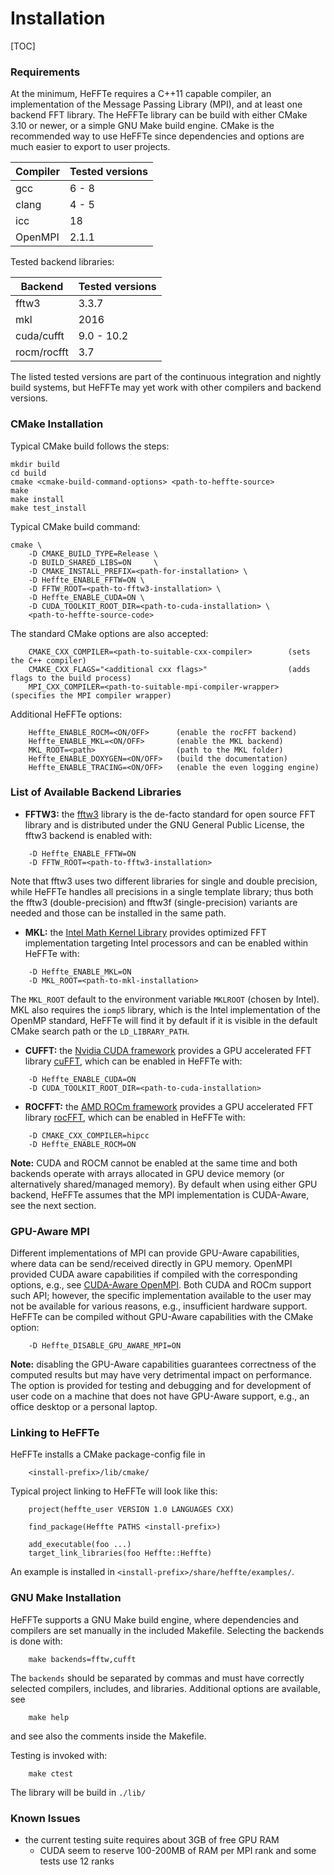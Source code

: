 # Installation

[TOC]

### Requirements

At the minimum, HeFFTe requires a C++11 capable compiler,
an implementation of the Message Passing Library (MPI),
and at least one backend FFT library.
The HeFFTe library can be build with either CMake 3.10 or newer,
or a simple GNU Make build engine.
CMake is the recommended way to use HeFFTe since dependencies and options
are much easier to export to user projects.

| Compiler | Tested versions |
|----|----|
| gcc      | 6 - 8           |
| clang    | 4 - 5           |
| icc      | 18              |
| OpenMPI  | 2.1.1           |

Tested backend libraries:

| Backend    | Tested versions |
|----|----|
| fftw3      | 3.3.7           |
| mkl        | 2016            |
| cuda/cufft | 9.0 - 10.2      |
| rocm/rocfft| 3.7             |

The listed tested versions are part of the continuous integration and nightly build systems,
but HeFFTe may yet work with other compilers and backend versions.

### CMake Installation

Typical CMake build follows the steps:
```
mkdir build
cd build
cmake <cmake-build-command-options> <path-to-heffte-source>
make
make install
make test_install
```

Typical CMake build command:
```
cmake \
    -D CMAKE_BUILD_TYPE=Release \
    -D BUILD_SHARED_LIBS=ON     \
    -D CMAKE_INSTALL_PREFIX=<path-for-installation> \
    -D Heffte_ENABLE_FFTW=ON \
    -D FFTW_ROOT=<path-to-fftw3-installation> \
    -D Heffte_ENABLE_CUDA=ON \
    -D CUDA_TOOLKIT_ROOT_DIR=<path-to-cuda-installation> \
    <path-to-heffte-source-code>
```

The standard CMake options are also accepted:
```
    CMAKE_CXX_COMPILER=<path-to-suitable-cxx-compiler>        (sets the C++ compiler)
    CMAKE_CXX_FLAGS="<additional cxx flags>"                  (adds flags to the build process)
    MPI_CXX_COMPILER=<path-to-suitable-mpi-compiler-wrapper>  (specifies the MPI compiler wrapper)
```

Additional HeFFTe options:
```
    Heffte_ENABLE_ROCM=<ON/OFF>      (enable the rocFFT backend)
    Heffte_ENABLE_MKL=<ON/OFF>       (enable the MKL backend)
    MKL_ROOT=<path>                  (path to the MKL folder)
    Heffte_ENABLE_DOXYGEN=<ON/OFF>   (build the documentation)
    Heffte_ENABLE_TRACING=<ON/OFF>   (enable the even logging engine)
```

### List of Available Backend Libraries

* **FFTW3:** the [fftw3](http://www.fftw.org/) library is the de-facto standard for open source FFT library and is distributed under the GNU General Public License, the fftw3 backend is enabled with:
```
    -D Heffte_ENABLE_FFTW=ON
    -D FFTW_ROOT=<path-to-fftw3-installation>
```
Note that fftw3 uses two different libraries for single and double precision, while HeFFTe handles all precisions in a single template library; thus both the fftw3 (double-precision) and fftw3f (single-precision) variants are needed and those can be installed in the same path.

* **MKL:** the [Intel Math Kernel Library](https://software.intel.com/content/www/us/en/develop/tools/math-kernel-library.html) provides optimized FFT implementation targeting Intel processors and can be enabled within HeFFTe with:
```
    -D Heffte_ENABLE_MKL=ON
    -D MKL_ROOT=<path-to-mkl-installation>
```
The `MKL_ROOT` default to the environment variable `MKLROOT` (chosen by Intel). MKL also requires the `iomp5` library, which is the Intel implementation of the OpenMP standard, HeFFTe will find it by default if it is visible in the default CMake search path or the `LD_LIBRARY_PATH`.

* **CUFFT:** the [Nvidia CUDA framework](https://developer.nvidia.com/cuda-zone) provides a GPU accelerated FFT library [cuFFT](https://docs.nvidia.com/cuda/cufft/index.html), which can be enabled in HeFFTe with:
```
    -D Heffte_ENABLE_CUDA=ON
    -D CUDA_TOOLKIT_ROOT_DIR=<path-to-cuda-installation>
```

* **ROCFFT:**  the [AMD ROCm framework](https://github.com/RadeonOpenCompute/ROCm) provides a GPU accelerated FFT library [rocFFT](https://github.com/ROCmSoftwarePlatform/rocFFT), which can be enabled in HeFFTe with:
```
    -D CMAKE_CXX_COMPILER=hipcc
    -D Heffte_ENABLE_ROCM=ON
```

**Note:** CUDA and ROCM cannot be enabled at the same time and both backends operate with arrays allocated in GPU device memory (or alternatively shared/managed memory). By default when using either GPU backend, HeFFTe assumes that the MPI implementation is CUDA-Aware, see the next section.


### GPU-Aware MPI

Different implementations of MPI can provide GPU-Aware capabilities, where data can be send/received directly in GPU memory. OpenMPI provided CUDA aware capabilities if compiled with the corresponding options, e.g., see [CUDA-Aware OpenMPI](https://www.open-mpi.org/faq/?category=buildcuda). Both CUDA and ROCm support such API; however, the specific implementation available to the user may not be available for various reasons, e.g., insufficient hardware support. HeFFTe can be compiled without GPU-Aware capabilities with the CMake option:
```
    -D Heffte_DISABLE_GPU_AWARE_MPI=ON
```
**Note:** disabling the GPU-Aware capabilities guarantees correctness of the computed results but may have very detrimental impact on performance. The option is provided for testing and debugging and for development of user code on a machine that does not have GPU-Aware support, e.g., an office desktop or a personal laptop.


### Linking to HeFFTe

HeFFTe installs a CMake package-config file in
```
    <install-prefix>/lib/cmake/
```
Typical project linking to HeFFTe will look like this:
```
    project(heffte_user VERSION 1.0 LANGUAGES CXX)

    find_package(Heffte PATHS <install-prefix>)

    add_executable(foo ...)
    target_link_libraries(foo Heffte::Heffte)
```
An example is installed in `<install-prefix>/share/heffte/examples/`.


### GNU Make Installation
HeFFTe supports a GNU Make build engine, where dependencies and compilers
are set manually in the included Makefile.
Selecting the backends is done with:
```
    make backends=fftw,cufft
```
The `backends` should be separated by commas and must have correctly selected
compilers, includes, and libraries. Additional options are available, see
```
    make help
```
and see also the comments inside the Makefile.

Testing is invoked with:
```
    make ctest
```
The library will be build in `./lib/`


### Known Issues

* the current testing suite requires about 3GB of free GPU RAM
    * CUDA seem to reserve 100-200MB of RAM per MPI rank and some tests use 12 ranks
